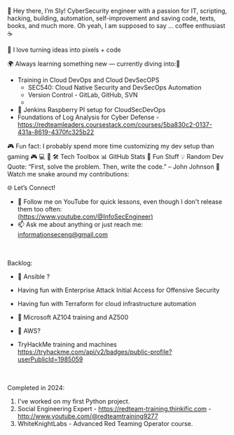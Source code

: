 🌟 Hey there, I’m Sly!
CyberSecurity engineer with a passion for IT, scripting, hacking, building, automation, self-improvement and saving code, texts, books, and much more. Oh yeah, I am supposed to say ... coffee enthusiast ☕

🎨 I love turning ideas into pixels + code

🌍 Always learning something new — currently diving into:👋
- Training in Cloud DevOps and Cloud DevSecOPS
    - SEC540: Cloud Native Security and DevSecOps Automation 
    - Version Control - GitLab, GitHub, SVN
    - 
- 👯 Jenkins Raspberry PI setup for CloudSecDevOps
- Foundations of Log Analysis for Cyber Defense - https://redteamleaders.coursestack.com/courses/5ba830c2-0137-431a-8619-4370fc325b22

🎮 Fun fact: I probably spend more time customizing my dev setup than gaming 🎮
💻 🚀
🛠️ Tech Toolbox
📊 GitHub Stats
🎉 Fun Stuff
💡 Random Dev Quote:
“First, solve the problem. Then, write the code.” – John Johnson
🐍 Watch me snake around my contributions:

🌐 Let’s Connect!
- 💬 Follow me on YouTube for quick lessons, even though I don't release them too often:<BR>
[(https://www.youtube.com/@InfoSecEngineer)](https://www.youtube.com/@InfoSecEngineer)
- 📫 Ask me about anything or just reach me: informationseceng@gmail.com

<BR><BR>
Backlog:
- 🤔 Ansible ?
- Having fun with Enterprise Attack Initial Access for Offensive Security<BR>
- Having fun with Terraform for cloud infrastructure automation<BR>
- 🔭 Microsoft AZ104 training and AZ500
- 🌱 AWS?

- TryHackMe training and machines https://tryhackme.com/api/v2/badges/public-profile?userPublicId=1985059

<BR><BR>
Completed in 2024:
  1) I've worked on my first Python project.
  2) Social Engineering Expert - https://redteam-training.thinkific.com - http://www.youtube.com/@redteamtraining9277
  3) WhiteKnightLabs - Advanced Red Teaming Operator course.
